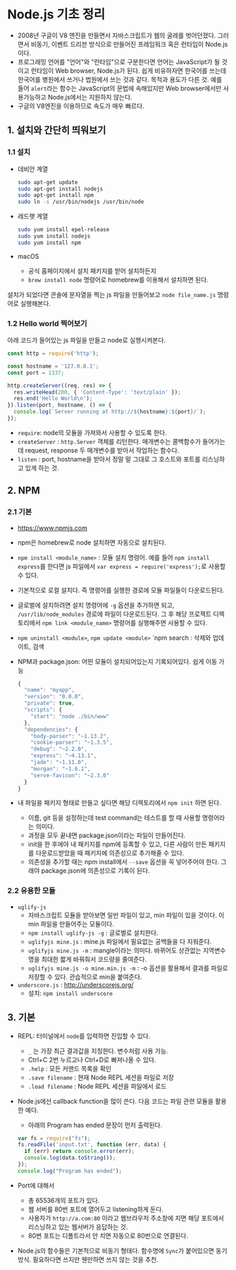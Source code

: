 # Node.js 기초 정리

- 2008년 구글이 V8 엔진을 만들면서 자바스크립트가 웹의 굴레를 벗어던졌다. 그러면서 비동기, 이벤트 드리븐 방식으로 만들어진 프레임워크 혹은 런타임이 Node.js이다.
- 프로그래밍 언어를 "언어"와 "런타임"으로 구분한다면 언어는 JavaScript가 될 것이고 런타임이 Web browser, Node.js가 된다. 쉽게 비유하자면 한국어를 쓰는데 한국어를 병원에서 쓰거나 법원에서 쓰는 것과 같다. 목적과 용도가 다른 것. 예를 들어 `alert`라는 함수는 JavaScript의 문법에 속해있지만 Web browser에서만 사용가능하고 Node.js에서는 지원하지 않는다.
- 구글의 V8엔진을 이용하므로 속도가 매우 빠르다.

## 1. 설치와 간단히 띄워보기

### 1.1 설치

- 데비안 계열

    ```sh
    sudo apt-get update
    sudo apt-get install nodejs
    sudo apt-get install npm
    sudo ln -s /usr/bin/nodejs /usr/bin/node
    ```

- 레드햇 계열

    ```sh
    sudo yum install epel-release
    sudo yum install nodejs
    sudo yum install npm
    ```

- macOS
    + 공식 홈페이지에서 설치 패키지를 받어 설치하든지
    + `brew install node` 명령어로 homebrew를 이용해서 설치하면 된다.

설치가 되었다면 콘솔에 문자열을 찍는 js 파일을 만들어보고 `node file_name.js` 명령어로 실행해본다.

### 1.2 Hello world 찍어보기

아래 코드가 들어있는 js 파일을 만들고 node로 실행시켜본다.

```js
const http = require('http');

const hostname = '127.0.0.1';
const port = 1337;

http.createServer((req, res) => {
  res.writeHead(200, { 'Content-Type': 'text/plain' });
  res.end('Hello World\n');
}).listen(port, hostname, () => {
  console.log(`Server running at http://${hostname}:${port}/`);
});
```

- `require`: node의 모듈을 가져와서 사용할 수 있도록 한다.
- `createServer` : `http.Server` 객체를 리턴한다. 매개변수는 콜백함수가 들어가는데 request, response 두 매개변수를 받아서 작업하는 함수다.
- `listen` : port, hostname을 받아서 정말 말 그대로 그 호스트와 포트를 리스닝하고 있게 하는 것.

## 2. NPM

### 2.1 기본

- https://www.npmjs.com
- npm은 homebrew로 node 설치하면 자동으로 설치된다.
- `npm install <module_name>` : 모듈 설치 명령어. 예를 들어 `npm install express`를 한다면 js 파일에서 `var express = require('express');`로 사용할 수 있다.
- 기본적으로 로컬 설치다. 즉 명령어를 실행한 경로에 모듈 파일들이 다운로드된다.
- 글로벌에 설치하려면 설치 명령어에 `-g` 옵션을 추가하면 되고, `/usr/lib/node_modules` 경로에 파일이 다운로드된다. 그 후 해당 프로젝트 디렉토리에서 `npm link <module_name>` 명령어를 실행해주면 사용할 수 있다.
- `npm uninstall <module>`, `npm update <module>` `npm search <module>: 삭제와 업데이트, 검색
- NPM과 package.json: 어떤 모듈이 설치되어있는지 기록되어있다. 쉽게 이동 가능

    ```js
    {
      "name": "myapp",
      "version": "0.0.0",
      "private": true,
      "scripts": {
        "start": "node ./bin/www"
      },
      "dependencies": {
        "body-parser": "~1.13.2",
        "cookie-parser": "~1.3.5",
        "debug": "~2.2.0",
        "express": "~4.13.1",
        "jade": "~1.11.0",
        "morgan": "~1.6.1",
        "serve-favicon": "~2.3.0"
      }
    }
    ```

- 내 파일을 패키지 형태로 만들고 싶다면 해당 디렉토리에서 `npm init` 하면 된다.
    + 이름, git 등을 설정하는데 test command는 테스트를 할 때 사용할 명령어라는 의미다.
    + 과정을 모두 끝내면 package.json이라는 파일이 만들어진다.
    + init을 한 후에야 내 패키지를 npm에 등록할 수 있고, 다른 사람이 만든 패키지를 다운로드받았을 때 패키지에 의존성으로 추가해줄 수 있다.
    + 의존성을 추가할 때는 npm install에서 `--save` 옵션을 꼭 넣어주어야 한다. 그래야 package.json에 의존성으로 기록이 된다.

### 2.2 유용한 모듈

- `uglify-js`
    + 자바스크립트 모듈을 받아보면 일반 파일이 있고, min 파일이 있을 것이다. 이 min 파일을 만들어주는 모듈이다.
    + `npm install uglify-js -g` : 글로벌로 설치한다.
    + `uglifyjs mine.js` : mine.js 파일에서 필요없는 공백들을 다 지워준다.
    + `uglifyjs mine.js -m` : mangle이라는 의미다. 바뀌어도 상관없는 지역변수명을 최대한 짧게 바꿔줘서 코드량을 줄여준다.
    + `uglifyjs mine.js -o mine.min.js -m` : -o 옵션을 활용해서 결과를 파일로 저장할 수 있다. 관습적으로 min을 붙여준다.
- `underscore.js` : http://underscorejs.org/
    + 설치: `npm install underscore`

## 3. 기본

- REPL: 터미널에서 `node`를 입력하면 진입할 수 있다.
    + `_` 는 가장 최근 결과값을 지칭한다. 변수처럼 사용 가능.
    + Ctrl+C 2번 누르고나 Ctrl+D로 빠져나올 수 있다.
    + `.help` : 모든 커맨드 목록을 확인
    + `.save filename` : 현재 Node REPL 세션을 파일로 저장
    + `.load filename` : Node REPL 세션을 파일에서 로드
- Node.js에선 callback function을 많이 쓴다. 다음 코드는 파일 관련 모듈을 활용한 예다.
    + 아래의 Program has ended 문장이 먼저 출력된다.

    ```js
    var fs = require("fs");
    fs.readFile('input.txt', function (err, data) {
      if (err) return console.error(err);
      console.log(data.toString());
    });
    console.log("Program has ended");
    ```

- Port에 대해서
    + 총 65536개의 포트가 있다.
    + 웹 서버를 80번 포트에 열어두고 listening하게 둔다.
    + 사용자가 `http://a.com:80` 이라고 웹브라우저 주소창에 치면 해당 포트에서 리스닝하고 있는 웹서버가 응답하는 것.
    + 80번 포트는 디폴트라서 안 치면 자동으로 80번으로 연결된다.
- Node.js의 함수들은 기본적으로 비동기 형태다. 함수명에 `Sync`가 붙어있으면 동기 방식. 필요하다면 쓰지만 웬만하면 쓰지 않는 것을 추천.
